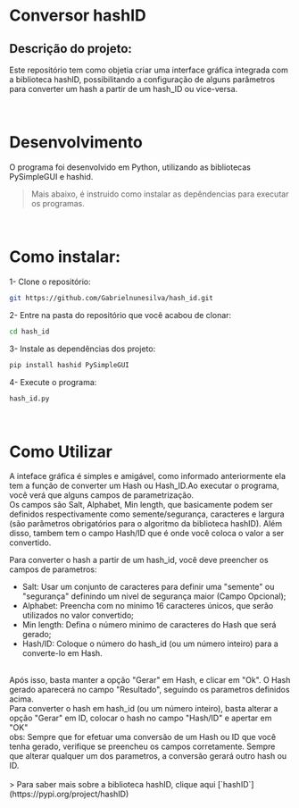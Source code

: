 # Conversor hashID

## Descrição do projeto:

Este repositório tem como objetia criar uma interface gráfica integrada com a biblioteca hashID, possibilitando a configuração de alguns parâmetros para converter um hash a partir de um hash_ID ou vice-versa.

<br />

# Desenvolvimento

O programa foi desenvolvido em Python, utilizando as bibliotecas PySimpleGUI e hashid.
>Mais abaixo, é instruido como instalar as depêndencias para executar os programas. 

<br />


# Como instalar:
1- Clone o repositório:
```sh
git https://github.com/Gabrielnunesilva/hash_id.git
```

2- Entre na pasta do repositório que você acabou de clonar:
```sh
cd hash_id
```

3- Instale as dependências dos projeto:
```sh
pip install hashid PySimpleGUI
```

4- Execute o programa:
```sh
hash_id.py
```
<br />

# Como Utilizar

A inteface gráfica é simples e amigável, como informado anteriormente ela tem a função de converter um Hash ou Hash_ID.Ao executar o programa, você verá que alguns campos de parametrização. 
<br />
Os campos são Salt, Alphabet, Min length, que basicamente podem ser definidos respectivamente como  semente/segurança, caracteres e largura 
(são parâmetros obrigatórios para o algoritmo da biblioteca hashID). Além disso, tambem tem o campo Hash/ID que é onde você coloca o valor a ser convertido. 
<br />

Para converter o hash a partir de um hash_id, você deve preencher os campos de parametros:
- Salt: Usar um conjunto de caracteres para definir uma "semente" ou "segurança" definindo um nivel de segurança maior (Campo Opcional);
- Alphabet: Preencha com no minimo 16 caracteres únicos, que serão utilizados no valor convertido;
- Min length: Defina o número minimo de caracteres do Hash que será gerado;
- Hash/ID: Coloque o número do hash_id (ou um número inteiro) para a converte-lo em Hash.
<br />
Após isso, basta manter a opção "Gerar" em Hash, e clicar em "Ok". O Hash gerado aparecerá no campo "Resultado", seguindo os parametros definidos acima.
<br />
Para converter o hash em hash_id (ou um número inteiro), basta alterar a opção "Gerar" em ID, colocar o hash no campo "Hash/ID" e apertar em "OK"
<br />
obs: Sempre que for efetuar uma conversão de um Hash ou ID que você tenha gerado, verifique se preencheu os campos corretamente. Sempre que alterar qualquer um dos parametros, a conversão gerará outro hash
ou ID.

<br />
<br />
> Para saber mais sobre a biblioteca hashID, clique aqui [`hashID`](https://pypi.org/project/hashID)







